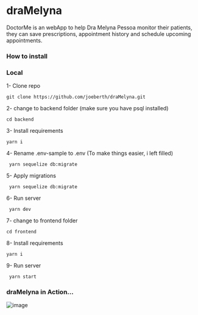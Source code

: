 # draMelyna

DoctorMe is an webApp to help Dra Melyna Pessoa monitor their patients, they can save prescriptions, appointment history and schedule upcoming appointments.


### How to install

### Local

1- Clone repo
```
git clone https://github.com/joeberth/draMelyna.git
```

2- change to backend folder (make sure you have psql installed)

```
cd backend

```
3- Install requirements

```
yarn i
```

4- Rename .env-sample to .env (To make things easier, i left filled)
```
 yarn sequelize db:migrate
```
5- Apply migrations 
```
 yarn sequelize db:migrate
```

6- Run server

```
 yarn dev
```

7- change to frontend folder

```
cd frontend

```
8- Install requirements

```
yarn i
```

9- Run server

```
 yarn start
```


### draMelyna in Action...

![image](https://user-images.githubusercontent.com/33490097/120561653-50748600-c3db-11eb-99bb-47046bb2d519.png)

